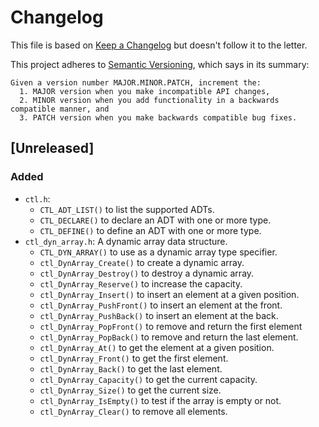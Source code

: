 # Changelog

This file is based on [Keep a Changelog](https://keepachangelog.com/en/1.0.0/) but
doesn't follow it to the letter.

This project adheres to [Semantic Versioning](https://semver.org/spec/v2.0.0.html),
which says in its summary:

    Given a version number MAJOR.MINOR.PATCH, increment the:
      1. MAJOR version when you make incompatible API changes,
      2. MINOR version when you add functionality in a backwards compatible manner, and
      3. PATCH version when you make backwards compatible bug fixes.

## [Unreleased]

### Added

- `ctl.h`:
  - `CTL_ADT_LIST()` to list the supported ADTs.
  - `CTL_DECLARE()` to declare an ADT with one or more type.
  - `CTL_DEFINE()` to define an ADT with one or more type.
- `ctl_dyn_array.h`: A dynamic array data structure.
  - `CTL_DYN_ARRAY()` to use as a dynamic array type specifier.
  - `ctl_DynArray_Create()` to create a dynamic array.
  - `ctl_DynArray_Destroy()` to destroy a dynamic array.
  - `ctl_DynArray_Reserve()` to increase the capacity.
  - `ctl_DynArray_Insert()` to insert an element at a given position.
  - `ctl_DynArray_PushFront()` to insert an element at the front.
  - `ctl_DynArray_PushBack()` to insert an element at the back.
  - `ctl_DynArray_PopFront()` to remove and return the first element
  - `ctl_DynArray_PopBack()` to remove and return the last element.
  - `ctl_DynArray_At()` to get the element at a given position.
  - `ctl_DynArray_Front()` to get the first element.
  - `ctl_DynArray_Back()` to get the last element.
  - `ctl_DynArray_Capacity()` to get the current capacity.
  - `ctl_DynArray_Size()` to get the current size.
  - `ctl_DynArray_IsEmpty()` to test if the array is empty or not.
  - `ctl_DynArray_Clear()` to remove all elements.
